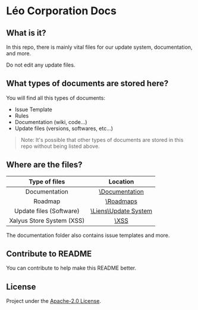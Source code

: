 # Léo Corporation Docs
## What is it?
In this repo, there is mainly vital files for our update system, documentation, and more.

Do not edit any update files.
## What types of documents are stored here?
You will find all this types of documents:
- Issue Template
- Rules
- Documentation (wiki, code...)
- Update files (versions, softwares, etc...)

> Note: It's possible that other types of documents are stored in this repo without being listed above.

## Where are the files?

| Type of files | Location |
| :-----------: | :------: |
| Documentation | [\Documentation](https://github.com/Leo-Corporation/LeoCorp-Docs/tree/master/Documentation) |
| Roadmap | [\Roadmaps](https://github.com/Leo-Corporation/LeoCorp-Docs/tree/master/Roadmaps)
| Update files (Software) | [\Liens\Update System](https://github.com/Leo-Corporation/LeoCorp-Docs/tree/master/Liens/Update%20System) |
| Xalyus Store System (XSS) | [\XSS](https://github.com/Leo-Corporation/LeoCorp-Docs/tree/master/XSS) |


The documentation folder also contains issue templates and more.

## Contribute to README
You can contribute to help make this README better.

## License
Project under the [Apache-2.0 License](https://github.com/Leo-Corporation/LeoCorp-Docs/blob/master/LICENSE).
